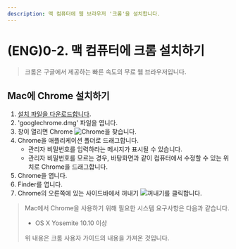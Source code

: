 ```yaml
---
description: 맥 컴퓨터에 웹 브라우저 '크롬'을 설치합니다.
---
```


# \(ENG\)0-2. 맥 컴퓨터에 크롬 설치하기

> 크롬은 구글에서 제공하는 빠른 속도의 무료 웹 브라우저입니다.

## Mac에 Chrome 설치하기

1. [설치 파일을 다운로드합니다](https://www.google.com/chrome/browser/desktop/index.html).
2. 'googlechrome.dmg' 파일을 엽니다.
3. 창이 열리면 Chrome ![Chrome](https://lh3.googleusercontent.com/-20NuyB0WC36P5OvH-HnVwgMQlIRx47n0At3ZLRZuU2UIuXpsDZVhrsFJMW5DQkQVQU=w18-h18)을 찾습니다.
4. Chrome을 애플리케이션 폴더로 드래그합니다.
   * 관리자 비밀번호를 입력하라는 메시지가 표시될 수 있습니다.
   * 관리자 비밀번호를 모르는 경우, 바탕화면과 같이 컴퓨터에서 수정할 수 있는 위치로 Chrome을 드래그합니다.
5. Chrome을 엽니다.
6. Finder를 엽니다.
7. Chrome의 오른쪽에 있는 사이드바에서 꺼내기 ![&#xAEBC;&#xB0B4;&#xAE30;](https://lh3.googleusercontent.com/gv4UzxwBWVHxxyY26lRgv7WIeFfZZSSCGe5vUBZdm7ePRpUvmf_5Cs23ZTgETaA2kyU4=w18-h18)를 클릭합니다.

> Mac에서 Chrome을 사용하기 위해 필요한 시스템 요구사항은 다음과 같습니다.
>
> * OS X Yosemite 10.10 이상
>
> 위 내용은 크롬 사용자 가이드의 내용을 가져온 것입니다.

